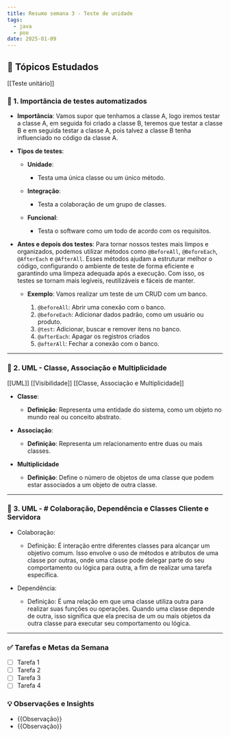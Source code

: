 ```yaml
---
title: Resumo semana 3 - Teste de unidade
tags:
  - java
  - poo
date: 2025-01-09
---
```


## 📖 Tópicos Estudados  

[[Teste unitário]]
### 🧩 1. Importância de testes automatizados

- **Importância**:
	Vamos supor que tenhamos a classe A, logo iremos testar a classe A, em seguida foi criado a classe B, teremos que testar a classe B e em seguida testar a classe A, pois talvez a classe B tenha influenciado no código da classe A.

- **Tipos de testes**:
	- **Unidade**:
		- Testa uma única classe ou um único método.
		
	- **Integração**:
		- Testa a colaboração de um grupo de classes.
		
	- **Funcional**:
		- Testa o software como um todo de acordo com os requisitos.
		
- **Antes e depois dos testes**:
	Para tornar nossos testes mais limpos e organizados, podemos utilizar métodos como `@BeforeAll`, `@BeforeEach`, `@AfterEach` e `@AfterAll`. Esses métodos ajudam a estruturar melhor o código, configurando o ambiente de teste de forma eficiente e garantindo uma limpeza adequada após a execução. Com isso, os testes se tornam mais legíveis, reutilizáveis e fáceis de manter.
	
	- **Exemplo**:
		Vamos realizar um teste de um CRUD com um banco.
		
		1. `@beforeAll`: Abrir uma conexão com o banco.
		2. `@beforeEach`: Adicionar dados padrão, como um usuário ou produto.
		3. `@test`: Adicionar, buscar e remover itens no banco. 
		4. `@afterEach`: Apagar os registros criados 
		5. `@afterAll`: Fechar a conexão com o banco.

---
### 🧩 2. UML - Classe, Associação e Multiplicidade

[[UML]]
[[Visibilidade]]
[[Classe, Associação e Multiplicidade]]

- **Classe**:
	- **Definição**:
		Representa uma entidade do sistema, como um objeto no mundo real ou conceito abstrato.
		
- **Associação**:
	- **Definição**:
		Representa um relacionamento entre duas ou mais classes.
		
- **Multiplicidade**
	- **Definição**:
		Define o número de objetos de uma classe que podem estar associados a um objeto de outra classe.

---
### 🧩 3. UML - # Colaboração, Dependência e Classes Cliente e Servidora

- Colaboração:
	- Definição:
		É interação entre diferentes classes para alcançar um objetivo comum. Isso envolve o uso de métodos e atributos de uma classe por outras, onde uma classe pode delegar parte do seu comportamento ou lógica para outra, a fim de realizar uma tarefa específica.
		
- Dependência:
	- Definição:
		É uma relação em que uma classe utiliza outra para realizar suas funções ou operações. Quando uma classe depende de outra, isso significa que ela precisa de um ou mais objetos da outra classe para executar seu comportamento ou lógica.
---
### ✅ **Tarefas e Metas da Semana**

- [ ] Tarefa 1
- [ ] Tarefa 2
- [ ] Tarefa 3
- [ ] Tarefa 4

### 💡 **Observações e Insights**

- {{Observação}}
- {{Observação}}


